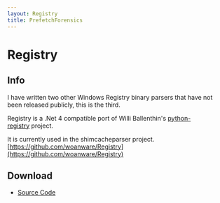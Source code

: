 ```yaml
---
layout: Registry
title: PrefetchForensics
---
```


# Registry #

## Info ##

I have written two other Windows Registry binary parsers that have not been released publicly, this is the third. 

Registry is a .Net 4 compatible port of Willi Ballenthin's [python-registry](https://github.com/williballenthin/python-registry) project. 

It is currently used in the shimcacheparser project. [https://github.com/woanware/Registry](https://github.com/woanware/Registry)

## Download ##

- [Source Code](https://github.com/woanware/Registry)